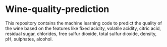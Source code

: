 # Wine-quality-prediction
This repository contains the machine learning code to predict the quality of the wine based on the features like fixed acidity, volatile acidity, citric acid, residual sugar, chlorides, free sulfur dioxide, total sulfur dioxide, density, pH, sulphates, alcohol. 

